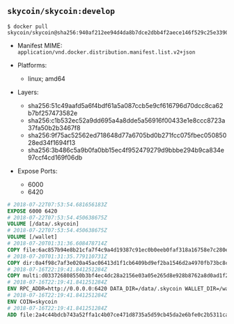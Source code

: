 ## `skycoin/skycoin:develop`

```console
$ docker pull skycoin/skycoin@sha256:940af212ee94d4da8b7dce2dbb4f2aece146f529c25e33908fbecc2bcfe2f425
```

- Manifest MIME: `application/vnd.docker.distribution.manifest.list.v2+json`
- Platforms:
	- linux; amd64

- Layers:
	- sha256:51c49aafd5a6f4bdf61a5a087ccb5e9cf616796d70dcc8ca62b7bf257473582e
    - sha256:c1b532ec52a9dd695a4a8dde5a56916f00433e1e8ccc8723a37fa50b2b3467f8
    - sha256:9f75ac52562ed718648d77a6705bd0b271fcc075fbec05085028ed34f1694f13
    - sha256:3b486c5a9b0fa0bb15ec4f952479279d9bbbe294b9ca834e97ccf4cd169f06db

- Expose Ports:
	- 6000
    - 6420

```dockerfile
# 2018-07-22T07:53:54.681656183Z
EXPOSE 6000 6420
# 2018-07-22T07:53:54.450638675Z
VOLUME [/data/.skycoin]
# 2018-07-22T07:53:54.450638675Z
VOLUME [/wallet]
# 2018-07-20T01:31:36.608478714Z
COPY file:6ac857b94e8b21cfa7f4c9a4d19387c91ec0b0eeb0faf318a16758e7c280e791 in /usr/local/bin/docker_launcher.sh
# 2018-07-20T01:31:35.779110731Z
COPY dir:0a4f98c7af3e020a45ac06413d1f1cb6409bd9ef2ba1546d2a4970fb73bc8c31 in /usr/local/skycoin/src/gui/static
# 2018-07-16T22:19:41.841251284Z
COPY multi:d033726808550b3bf4ec4dc28a2156e03a05e265d8e928b8762a8d0ad1f2583e in /usr/bin/
# 2018-07-16T22:19:41.841251284Z
ENV RPC_ADDR=http://0.0.0.0:6420 DATA_DIR=/data/.skycoin WALLET_DIR=/wallet USE_CSRF=1 WALLET_NAME=.wlt
# 2018-07-16T22:19:41.841251284Z
ENV COIN=skycoin
# 2018-07-16T22:19:41.841251284Z
ADD file:2a4c44bdcb743a52ffa1c4b07ce471d8735a5d59cb45da2e6bfe0c2b5311ca90 in /
```
